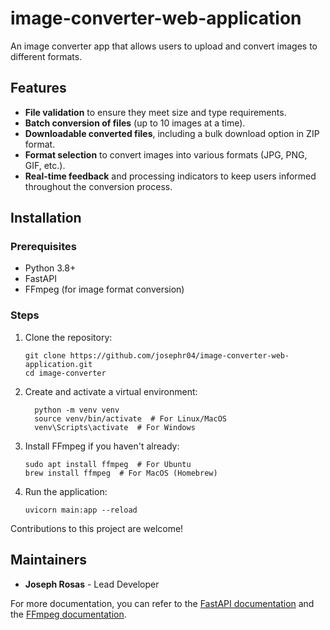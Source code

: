 # image-converter-web-application
An image converter app that allows users to upload and convert images to different formats.

## Features

- **File validation** to ensure they meet size and type requirements.
- **Batch conversion of files** (up to 10 images at a time).
- **Downloadable converted files**, including a bulk download option in ZIP format.
- **Format selection** to convert images into various formats (JPG, PNG, GIF, etc.).
- **Real-time feedback** and processing indicators to keep users informed throughout the conversion process.

## Installation

### Prerequisites

- Python 3.8+
- FastAPI
- FFmpeg (for image format conversion)

### Steps

1. Clone the repository:
   ```
   git clone https://github.com/josephr04/image-converter-web-application.git
   cd image-converter
   ```

2. Create and activate a virtual environment:
     ```
       python -m venv venv
       source venv/bin/activate  # For Linux/MacOS
       venv\Scripts\activate  # For Windows
     ```

3. Install FFmpeg if you haven't already:
     ```
     sudo apt install ffmpeg  # For Ubuntu
     brew install ffmpeg  # For MacOS (Homebrew)
     ```

4. Run the application:
     ```
     uvicorn main:app --reload
     ```

Contributions to this project are welcome!

## Maintainers
- **Joseph Rosas** - Lead Developer

For more documentation, you can refer to the [FastAPI documentation](https://fastapi.tiangolo.com) and the [FFmpeg documentation](https://ffmpeg.org/documentation.html).
